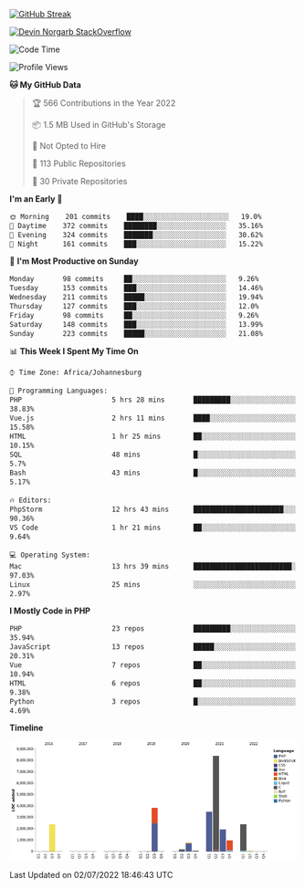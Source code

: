
[![GitHub Streak](http://github-readme-streak-stats.herokuapp.com?user=DevinNorgarb&date_format=M%20j%5B%2C%20Y%5D)](https://git.io/streak-stats)


[![Devin Norgarb StackOverflow](https://github-readme-stackoverflow.vercel.app/?userID=4993755)](https://stackoverflow.com/users/4993755/devin-norgarb)

<!--START_SECTION:waka-->
![Code Time](http://img.shields.io/badge/Code%20Time-0%20secs-blue)

![Profile Views](http://img.shields.io/badge/Profile%20Views-2-blue)

**🐱 My GitHub Data** 

> 🏆 566 Contributions in the Year 2022
 > 
> 📦 1.5 MB Used in GitHub's Storage 
 > 
> 🚫 Not Opted to Hire
 > 
> 📜 113 Public Repositories 
 > 
> 🔑 30 Private Repositories  
 > 
**I'm an Early 🐤** 

```text
🌞 Morning    201 commits    ████░░░░░░░░░░░░░░░░░░░░░   19.0% 
🌆 Daytime    372 commits    ████████░░░░░░░░░░░░░░░░░   35.16% 
🌃 Evening    324 commits    ███████░░░░░░░░░░░░░░░░░░   30.62% 
🌙 Night      161 commits    ███░░░░░░░░░░░░░░░░░░░░░░   15.22%

```
📅 **I'm Most Productive on Sunday** 

```text
Monday       98 commits     ██░░░░░░░░░░░░░░░░░░░░░░░   9.26% 
Tuesday      153 commits    ███░░░░░░░░░░░░░░░░░░░░░░   14.46% 
Wednesday    211 commits    █████░░░░░░░░░░░░░░░░░░░░   19.94% 
Thursday     127 commits    ███░░░░░░░░░░░░░░░░░░░░░░   12.0% 
Friday       98 commits     ██░░░░░░░░░░░░░░░░░░░░░░░   9.26% 
Saturday     148 commits    ███░░░░░░░░░░░░░░░░░░░░░░   13.99% 
Sunday       223 commits    █████░░░░░░░░░░░░░░░░░░░░   21.08%

```


📊 **This Week I Spent My Time On** 

```text
⌚︎ Time Zone: Africa/Johannesburg

💬 Programming Languages: 
PHP                      5 hrs 28 mins       █████████░░░░░░░░░░░░░░░░   38.83% 
Vue.js                   2 hrs 11 mins       ████░░░░░░░░░░░░░░░░░░░░░   15.58% 
HTML                     1 hr 25 mins        ██░░░░░░░░░░░░░░░░░░░░░░░   10.15% 
SQL                      48 mins             █░░░░░░░░░░░░░░░░░░░░░░░░   5.7% 
Bash                     43 mins             █░░░░░░░░░░░░░░░░░░░░░░░░   5.17%

🔥 Editors: 
PhpStorm                 12 hrs 43 mins      ██████████████████████░░░   90.36% 
VS Code                  1 hr 21 mins        ██░░░░░░░░░░░░░░░░░░░░░░░   9.64%

💻 Operating System: 
Mac                      13 hrs 39 mins      ████████████████████████░   97.03% 
Linux                    25 mins             ░░░░░░░░░░░░░░░░░░░░░░░░░   2.97%

```

**I Mostly Code in PHP** 

```text
PHP                      23 repos            █████████░░░░░░░░░░░░░░░░   35.94% 
JavaScript               13 repos            █████░░░░░░░░░░░░░░░░░░░░   20.31% 
Vue                      7 repos             ██░░░░░░░░░░░░░░░░░░░░░░░   10.94% 
HTML                     6 repos             ██░░░░░░░░░░░░░░░░░░░░░░░   9.38% 
Python                   3 repos             █░░░░░░░░░░░░░░░░░░░░░░░░   4.69%

```


**Timeline**

![Chart not found](https://raw.githubusercontent.com/DevinNorgarb/DevinNorgarb/main/charts/bar_graph.png) 


 Last Updated on 02/07/2022 18:46:43 UTC
<!--END_SECTION:waka-->

